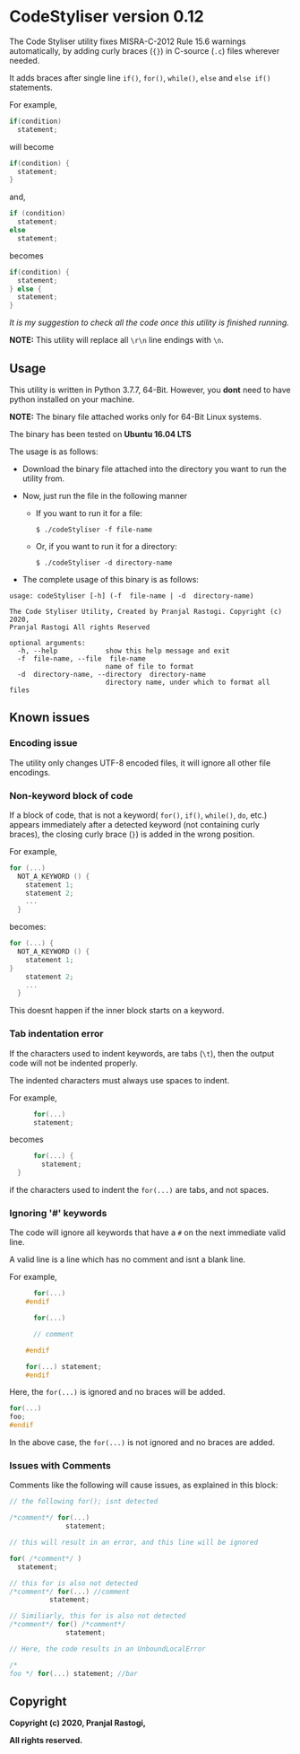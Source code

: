 # CodeStyliser version 0.12

The Code Styliser utility fixes MISRA-C-2012 Rule 15.6 warnings automatically, by adding curly braces (`{}`) in C-source (`.c`) files wherever needed.

It adds braces after single line `if()`, `for()`, `while()`, `else` and `else if()` statements.

For example,

```c
if(condition)
  statement;
```

will become

```c
if(condition) {
  statement;
}
```

and,

```c
if (condition)
  statement;
else
  statement;
```

becomes

```c
if(condition) {
  statement;
} else {
  statement;
}
```

*It is my suggestion to check all the code once this utility is finished running.*

**NOTE:** This utility will replace all `\r\n` line endings with `\n`.

## Usage

This utility is written in Python 3.7.7, 64-Bit. However, you **dont** need to have python installed on your machine.

**NOTE:** The binary file attached works only for 64-Bit Linux systems.

The binary has been tested on **Ubuntu 16.04 LTS**

The usage is as follows:

* Download the binary file attached into the directory you want to run the utility from.
* Now, just run the file in the following manner
  * If you want to run it for a file:

    `$ ./codeStyliser -f file-name`
  * Or, if you want to run it for a directory:

    `$ ./codeStyliser -d directory-name`

* The complete usage of this binary is as follows:

```shell
usage: codeStyliser [-h] (-f  file-name | -d  directory-name)

The Code Styliser Utility, Created by Pranjal Rastogi. Copyright (c) 2020,
Pranjal Rastogi All rights Reserved

optional arguments:
  -h, --help            show this help message and exit
  -f  file-name, --file  file-name
                        name of file to format
  -d  directory-name, --directory  directory-name
                        directory name, under which to format all files
```

## Known issues

### Encoding issue

The utility only changes UTF-8 encoded files, it will ignore all other file encodings.

### Non-keyword block of code

If a block of code, that is not a keyword( `for()`, `if()`, `while()`, `do`, etc.) appears immediately after a detected keyword (not containing curly braces), the closing curly brace (`}`) is added in the wrong position.

For example,

```c
for (...)
  NOT_A_KEYWORD () {
    statement 1;
    statement 2;
    ...
  }
```

becomes:

```c
for (...) {
  NOT_A_KEYWORD () {
    statement 1;
}
    statement 2;
    ...
  }
```

This doesnt happen if the inner block starts on a keyword.

### Tab indentation error

If the characters used to indent keywords, are tabs (`\t`), then the output code will not be indented properly.

The indented characters must always use spaces to indent.

For example,

```c
      for(...)
      statement;
```

becomes

```c
      for(...) {
        statement;
  }
```

if the characters used to indent the `for(...)` are tabs, and not spaces.

### Ignoring '#' keywords

The code will ignore all keywords that have a `#` on the next immediate valid line.

A valid line is a line which has no comment and isnt a blank line.

For example,

```c
      for(...)
    #endif

      for(...)

      // comment

    #endif

    for(...) statement;
    #endif
```

Here, the `for(...)` is ignored and no braces will be added.

```c
for(...)
foo;
#endif
```

In the above case, the `for(...)` is not ignored and no braces are added.

### Issues with Comments

Comments like the following will cause issues, as explained in this block:

```c
// the following for(); isnt detected

/*comment*/ for(...)
              statement;

// this will result in an error, and this line will be ignored

for( /*comment*/ )
  statement;

// this for is also not detected
/*comment*/ for(...) //comment
          statement;

// Similiarly, this for is also not detected
/*comment*/ for() /*comment*/
              statement;

// Here, the code results in an UnboundLocalError

/*
foo */ for(...) statement; //bar

```

## Copyright

**Copyright (c) 2020, Pranjal Rastogi,**

**All rights reserved.**
